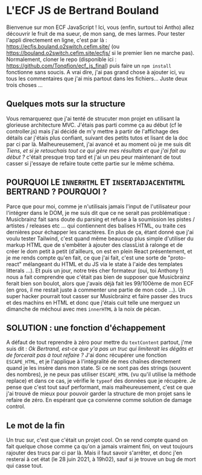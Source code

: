 # L'ECF JS de Bertrand Bouland

Bienvenue sur mon ECF JavaScript ! Ici, vous (enfin, surtout toi Antho) allez découvrir le fruit de ma sueur, de mon sang, de mes larmes.
Pour tester l'appli directement en ligne, c'est par là : https://ecfjs.bouland.o2switch.cefim.site/ (ou https://bouland.o2switch.cefim.site/ecfjs/ si le premier lien ne marche pas). Normalement, cloner le repo (disponible ici : https://github.com/Tonqfion/ecf_js_final) puis faire un `npm install` fonctionne sans soucis.
A vrai dire, j'ai pas grand chose à ajouter ici, vu tous les commentaires que j'ai mis partout dans les fichiers... Juste deux trois choses ...

## Quelques mots sur la structure

Vous remarquerez que j'ai tenté de strucuter mon projet en utilisant la glorieuse architecture MVC. J'étais pas parti comme ça au début (cf le controller.js) mais j'ai décidé de m'y mettre à partir de l'affichage des détails car j'étais plus confiant, suivant des petits tutos et lisant de la doc par ci par là. Malheureusement, j'ai avancé et au moment où je me suis dit _Tiens, et si je retouchais tout ce qui gère mes résultats et que j'ai fait au début ?_ c'était presque trop tard et j'ai un peu peur maintenant de tout casser si j'essaye de refaire toute cette partie sur le même schéma.

## POURQUOI LE `INNERHTML` ET `INSERTADJACENTHTML` BERTRAND ? POURQUOI ?

Parce que pour moi, comme je n'utilisais jamais l'input de l'utilisateur pour l'intégrer dans le DOM, je me suis dit que ce ne serait pas problématique : Musicbrainz fait sans doute du parsing et refuse à la soumission les pistes / artistes / releases etc ... qui contiennent des balises HTML, ou traite ces dernières pour échapper les caractères. En plus de ça, étant donné que j'ai voulu tester Tailwind, c'est quand même beaucoup plus simple d'utiliser du markup HTML que de s'embêter à ajouter des classList à ralonge et de créer le dom petit à petit (d'ailleurs, on est en plein React présentement, et je me rends compte qu'en fait, ce que j'ai fait, c'est une sorte de "proto-react" mélangeant du HTML et du JS via le state à l'aide des templates litterals ...).
Et puis un jour, notre très cher formateur (oui, toi Anthony !) nous a fait comprendre que c'était pas bien de supposer que Musicbrainz ferait bien son boulot, alors que j'avais déjà fait les 99/100ème de mon ECF (en gros, il me restait juste à commenter une partie de mon code ...). Un super hacker pourrait tout casser sur Musicbrainz et faire passer des trucs et des machins en HTML et donc que j'étais cuit telle une merguez un dimanche de méchoui avec mes `innerHTML` à la noix de pécan.

## SOLUTION : une fonction d'échappement

A défaut de tout reprendre à zéro pour mettre du `textContent` partout, j'me suis dit : _Ok Bertrand, est-ce que y'a pas un truc qui limiterait les dégâts et de forcerait pas à tout refaire ?_
J'ai donc récupérer une fonction `ESCAPE_HTML`, et je l'applique à l'intégralité de mes chaînes directement quand je les insère dans mon state. Si ce ne sont pas des strings (souvent des nombres), je ne peux pas utiliser `ESCAPE_HTML` (vu qu'il utilise la méthode replace) et dans ce cas, je vérifie le `typeof` des données que je récupère.
Je pense que c'est tout sauf performant, mais malheureusement, c'est ce que j'ai trouvé de mieux pour pouvoir garder la structure de mon projet sans le refaire de zéro. En espérant que ça convienne comme solution de damage control.

## Le mot de la fin

Un truc sur, c'est que c'était un projet cool. On se rend compte quand on fait quelque chose comme ça qu'on a jamais vraiment fini, on veut toujours rajouter des trucs par ci par là. Mais il faut savoir s'arrêter, et donc j'en resterai à cet état (le 28 juin 2021, à 19h02), sauf si je trouve un bug de mort qui casse tout.

